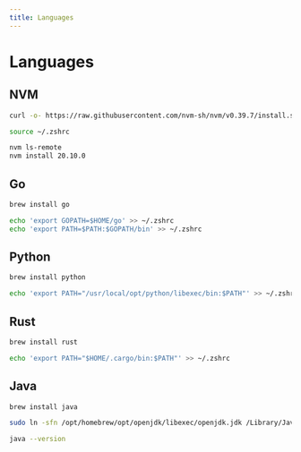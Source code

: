 ```yaml
---
title: Languages
---
```


# Languages

## NVM

```sh
curl -o- https://raw.githubusercontent.com/nvm-sh/nvm/v0.39.7/install.sh | bash
```

```sh
source ~/.zshrc
```

```sh
nvm ls-remote
nvm install 20.10.0
```

## Go

```sh
brew install go
```

```sh
echo 'export GOPATH=$HOME/go' >> ~/.zshrc
echo 'export PATH=$PATH:$GOPATH/bin' >> ~/.zshrc
```

## Python

```sh
brew install python
```

```sh
echo 'export PATH="/usr/local/opt/python/libexec/bin:$PATH"' >> ~/.zshrc
```

## Rust

```sh
brew install rust
```

```sh
echo 'export PATH="$HOME/.cargo/bin:$PATH"' >> ~/.zshrc
```

## Java

```sh
brew install java
```

```sh
sudo ln -sfn /opt/homebrew/opt/openjdk/libexec/openjdk.jdk /Library/Java/JavaVirtualMachines/openjdk.jdk
```

```sh
java --version
```
